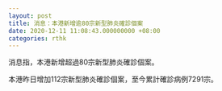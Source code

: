 ```yaml
---
layout: post
title: 消息：本港新增逾80宗新型肺炎確診個案
date: 2020-12-11 11:08:43.000000000 +08:00
categories: rthk
---
```


消息指，本港新增超過80宗新型肺炎確診個案。

本港昨日增加112宗新型肺炎確診個案，至今累計確診病例7291宗。
